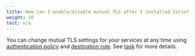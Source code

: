 ```yaml
---
title: How can I enable/disable mutual TLS after I installed Istio?
weight: 10
test: n/a
---
```


You can change mutual TLS settings for your services at any time using [authentication policy](/docs/concepts/security/#authentication-policies)
and [destination rule](/docs/concepts/traffic-management/#destination-rules). See [task](/docs/tasks/security/authentication/authn-policy) for more details.
